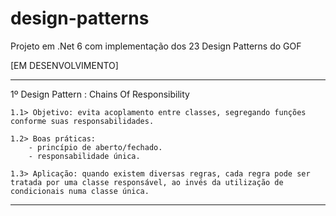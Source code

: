 # design-patterns
Projeto em .Net 6 com implementação dos 23 Design Patterns do GOF 

[EM DESENVOLVIMENTO]

----------------------------------------------------------------------------------------------------------------------------
1º Design Pattern : Chains Of Responsibility

	1.1> Objetivo: evita acoplamento entre classes, segregando funções conforme suas responsabilidades.
	
	1.2> Boas práticas:
		- princípio de aberto/fechado.
		- responsabilidade única.
		
	1.3> Aplicação: quando existem diversas regras, cada regra pode ser tratada por uma classe responsável, ao invés da utilização de condicionais numa classe única.
----------------------------------------------------------------------------------------------------------------------------
